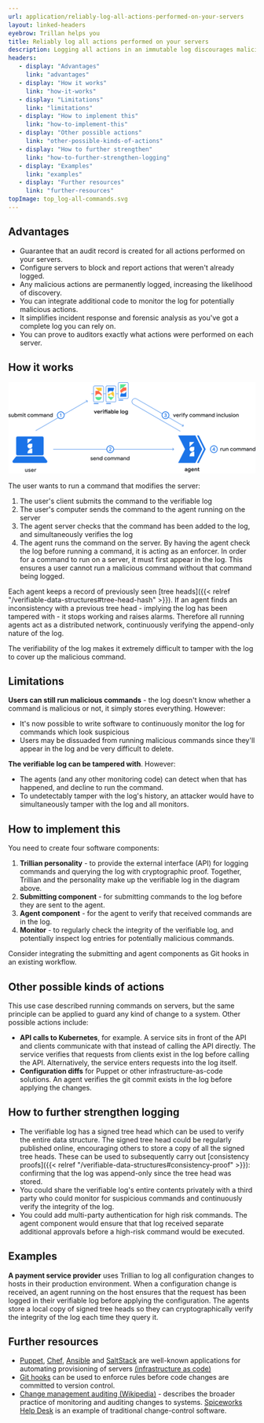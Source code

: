 ```yaml
---
url: application/reliably-log-all-actions-performed-on-your-servers
layout: linked-headers
eyebrow: Trillan helps you
title: Reliably log all actions performed on your servers
description: Logging all actions in an immutable log discourages malicious behaviour by increasing the chance of discovery.
headers:
   - display: "Advantages"
     link: "advantages"
   - display: "How it works"
     link: "how-it-works"
   - display: "Limitations"
     link: "limitations"
   - display: "How to implement this"
     link: "how-to-implement-this"
   - display: "Other possible actions"
     link: "other-possible-kinds-of-actions"
   - display: "How to further strengthen"
     link: "how-to-further-strengthen-logging"
   - display: "Examples"
     link: "examples"
   - display: "Further resources"
     link: "further-resources"
topImage: top_log-all-commands.svg
---
```


## Advantages

<div class="font-google font-medium">

* Guarantee that an audit record is created for all actions performed on your servers.
* Configure servers to block and report actions that weren't already logged.
* Any malicious actions are permanently logged, increasing the likelihood of discovery.
* You can integrate additional code to monitor the log for potentially malicious actions.
* It simplifies incident response and forensic analysis as you've got a complete log you can rely on.
* You can prove to auditors exactly what actions were performed on each server.

</div>

## How it works

![A diagram displaying the steps taken to log and verify all commands issued to a service](/images/application-illustrations/diagram_log-all-commands.svg)

The user wants to run a command that modifies the server:

1. The user's client submits the command to the verifiable log
2. The user's computer sends the command to the agent running on the server
3. The agent server checks that the command has been added to the log, and simultaneously verifies the log
4. The agent runs the command on the server. By having the agent check the log before running a command, it is acting as an enforcer. In order for a command to run on a server, it must first appear in the log. This ensures a user cannot run a malicious command without that command being logged.

Each agent keeps a record of previously seen [tree heads]({{< relref "/verifiable-data-structures#tree-head-hash" >}}). If an agent finds an inconsistency with a previous tree head - implying the log has been tampered with - it stops working and raises alarms. Therefore all running agents act as a distributed network, continuously verifying the append-only nature of the log.

The verifiability of the log makes it extremely difficult to tamper with the log to cover up the malicious command.

## Limitations

**Users can still run malicious commands** - the log doesn't know whether a command is malicious or not, it simply stores everything. However:
* It's now possible to write software to continuously monitor the log for commands which look suspicious
* Users may be dissuaded from running malicious commands since they'll appear in the log and be very difficult to delete.

**The verifiable log can be tampered with**. However:
* The agents (and any other monitoring code) can detect when that has happened, and decline to run the command.
* To undetectably tamper with the log's history, an attacker would have to simultaneously tamper with the log and all monitors.

## How to implement this
You need to create four software components:

1. **Trillian personality** - to provide the external interface (API) for logging commands and querying the log with cryptographic proof. Together, Trillian and the personality make up the verifiable log in the diagram above.
2. **Submitting component** - for submitting commands to the log before they are sent to the agent.
3. **Agent component** - for the agent to verify that received commands are in the log.
4. **Monitor** - to regularly check the integrity of the verifiable log, and potentially inspect log entries for potentially malicious commands.

Consider integrating the submitting and agent components as Git hooks in an existing workflow.

## Other possible kinds of actions

This use case described running commands on servers, but the same principle can be applied to guard any kind of change to a system. Other possible actions include:

* **API calls to Kubernetes**, for example. A service sits in front of the API and clients communicate with that instead of calling the API directly. The service verifies that requests from clients exist in the log before calling the API. Alternatively, the service enters requests into the log itself.
* **Configuration diffs** for Puppet or other infrastructure-as-code solutions. An agent verifies the git commit exists in the log before applying the changes.

## How to further strengthen logging

* The verifiable log has a signed tree head which can be used to verify the entire data structure. The signed tree head could be regularly published online, encouraging others to store a copy of all the signed tree heads. These can be used to subsequently carry out [consistency proofs]({{< relref "/verifiable-data-structures#consistency-proof" >}}): confirming that the log was append-only since the tree head was stored.
* You could share the verifiable log's entire contents privately with a third party who could monitor for suspicious commands and continuously verify the integrity of the log.
* You could add multi-party authentication for high risk commands. The agent component would ensure that that log received separate additional approvals before a high-risk command would be executed.

## Examples
<strong>A payment service provider</strong> uses Trillian to log all configuration changes to hosts in their production environment. When a configuration change is received, an agent running on the host ensures that the request has been logged in their verifiable log before applying the configuration. The agents store a local copy of signed tree heads so they can cryptographically verify the integrity of the log each time they query it.

## Further resources

* [Puppet](https://puppet.com/), [Chef](https://www.chef.io/products/chef-infra/), [Ansible](https://www.ansible.com/) and [SaltStack](https://www.saltstack.com/) are well-known applications for automating provisioning of servers [(infrastructure as code)](https://en.wikipedia.org/wiki/Infrastructure_as_code)
* [Git hooks](https://git-scm.com/book/en/v2/Customizing-Git-Git-Hooks) can be used to enforce rules before code changes are committed to version control.
* [Change management auditing (Wikipedia)](https://en.wikipedia.org/wiki/Change_management_auditing) - describes the broader practice of monitoring and auditing changes to systems. [Spiceworks Help Desk](https://www.spiceworks.com/free-help-desk-software/) is an example of traditional change-control software.

